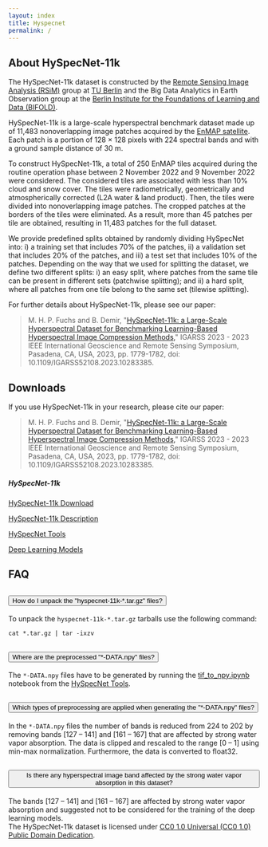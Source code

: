 ```yaml
---
layout: index
title: Hyspecnet
permalink: /
---
```


## About HySpecNet-11k

The HySpecNet-11k dataset is constructed by the <a href="https://rsim.berlin" target="_blank">Remote Sensing Image Analysis (RSiM)</a> group at <a href="https://tu.berlin" target="_blank">TU Berlin</a> and the Big Data Analytics in Earth Observation group at the <a href="https://bifold.berlin" target="_blank">Berlin Institute for the Foundations of Learning and Data (BIFOLD)</a>.

HySpecNet-11k is a large-scale hyperspectral benchmark dataset made up of 11,483 nonoverlapping image patches acquired by the <a href="https://www.enmap.org" target="_blank">EnMAP satellite</a>. Each patch is a portion of 128 × 128 pixels with 224 spectral bands and with a ground sample distance of 30 m.

<p class="lead">
<i class="fas fa-info-circle hyspec"></i>
To construct HySpecNet-11k, a total of 250 EnMAP tiles acquired during the routine operation phase between 2 November 2022 and 9 November 2022 were considered. The considered tiles are associated with less than 10% cloud and snow cover. The tiles were radiometrically, geometrically and atmospherically corrected (L2A water & land product). Then, the tiles were divided into nonoverlapping image patches. The cropped patches at the borders of the tiles were eliminated. As a result,  more than 45 patches per tile are obtained, resulting in 11,483 patches for the full dataset.
</p>
<p class="lead">
<i class="fas fa-info-circle hyspec"></i>
We provide predefined splits obtained by randomly dividing HySpecNet into: i) a training set that includes 70% of the patches, ii) a validation set that includes 20% of the patches, and iii) a test set that includes 10% of the patches. Depending on the way that we used for splitting the dataset, we define two different splits: i) an easy split, where patches from the same tile can be present in different sets (patchwise splitting); and ii) a hard split, where all patches from one tile belong to the same set (tilewise splitting).
</p>

For further details about HySpecNet-11k, please see our paper:

<blockquote>
    M. H. P. Fuchs and B. Demir, "<a href="https://arxiv.org/abs/2306.00385">HySpecNet-11k: a Large-Scale Hyperspectral Dataset for Benchmarking Learning-Based Hyperspectral Image Compression Methods,</a>" IGARSS 2023 - 2023 IEEE International Geoscience and Remote Sensing Symposium, Pasadena, CA, USA, 2023, pp. 1779-1782, doi: 10.1109/IGARSS52108.2023.10283385.
</blockquote>

<section class="download">
    <h2 id="downloads">Downloads</h2>
    <p>
    If you use HySpecNet-11k in your research, please cite our paper:
    </p>
    <blockquote>
        M. H. P. Fuchs and B. Demir, "<a href="https://arxiv.org/abs/2306.00385">HySpecNet-11k: a Large-Scale Hyperspectral Dataset for Benchmarking Learning-Based Hyperspectral Image Compression Methods,</a>" IGARSS 2023 - 2023 IEEE International Geoscience and Remote Sensing Symposium, Pasadena, CA, USA, 2023, pp. 1779-1782, doi: 10.1109/IGARSS52108.2023.10283385.
    </blockquote>
    <div class="h-100 d-flex align-items-center justify-content-center">
        <div class="card downloads">
            <div class="card-header text-center">
                <h5 class="card-title">HySpecNet-11k</h5>
            </div>
            <div class="card-body">
            <!-- Grid -->
                <div class="row">
                    <div class="col-lg-6 col-md-4 col-sm2">
                        <p class="card-text">
                            <i class="fas fa-download mb-2"></i>
                            <a href="https://doi.org/10.5061/dryad.fttdz08zh">HySpecNet-11k Download</a>
                        </p>
                    </div>
                    <div class="col-lg-6 col-md-4 col-sm2">
                        <p class="card-text">
                            <i class="fas fa-newspaper  mb-2"></i>
                            <a href="{{ site.url }}/hyspecnet-11k-description/">HySpecNet-11k Description</a>
                        </p>
                    </div>
                </div>
                <div class="row">
                    <div class="col-lg-6 col-md-4 col-sm2">
                        <p class="card-text">
                            <i class="fas fa-tools  mb-2"></i>
                            <a href="https://git.tu-berlin.de/rsim/hyspecnet-tools" target="_blank">HySpecNet Tools</a>
                        </p>
                    </div>
                    <div class="col-lg-6 col-md-4 col-sm2">
                        <p class="card-text">
                            <i class="fab fa-gitlab  mb-2"></i>
                            <a href="https://git.tu-berlin.de/rsim/hsi-compression">Deep Learning Models</a>
                        </p>
                    </div>
                </div>
            </div>
        </div>
    </div>

</section>

<section class="faq">
    <h2 id="faq">FAQ</h2>
    <div class="accordion" id="accordionExample">
        <div class="accordion-item">
            <h2 class="accordion-header" id="headingOne">
            <button class="accordion-button collapsed" type="button" data-bs-toggle="collapse" data-bs-target="#collapseOne" aria-expanded="false" aria-controls="collapseOne">
                How do I unpack the &quot;hyspecnet-11k-*.tar.gz&quot; files?
            </button>
            </h2>
            <div id="collapseOne" class="accordion-collapse collapse" aria-labelledby="headingOne" data-bs-parent="#accordionExample">
            <div class="accordion-body">
                To unpack the <code class="language-bash">hyspecnet-11k-*.tar.gz</code> tarballs use the following command:
                <pre><code class="language-bash">cat *.tar.gz | tar -ixzv</code></pre>
            </div>
            </div>
        </div>
        <div class="accordion-item">
            <h2 class="accordion-header" id="headingTwo">
            <button class="accordion-button collapsed" type="button" data-bs-toggle="collapse" data-bs-target="#collapseTwo" aria-expanded="false" aria-controls="collapseTwo">
                Where are the preprocessed &quot;*-DATA.npy&quot; files?
            </button>
            </h2>
            <div id="collapseTwo" class="accordion-collapse collapse" aria-labelledby="headingTwo" data-bs-parent="#accordionExample">
            <div class="accordion-body">
                The <code class="language-bash">*-DATA.npy</code> files have to be generated by running the <a href="https://git.tu-berlin.de/rsim/hyspecnet-tools/-/blob/main/tif_to_npy.ipynb" target="_blank">tif_to_npy.ipynb</a> notebook from the <a href="https://git.tu-berlin.de/rsim/hyspecnet-tools" target="_blank">HySpecNet Tools</a>.
            </div>
            </div>
        </div>
        <div class="accordion-item">
            <h2 class="accordion-header" id="headingThree">
            <button class="accordion-button collapsed" type="button" data-bs-toggle="collapse" data-bs-target="#collapseThree" aria-expanded="false" aria-controls="collapseThree">
                Which types of preprocessing are applied when generating the &quot;*-DATA.npy&quot; files?
            </button>
            </h2>
            <div id="collapseThree" class="accordion-collapse collapse" aria-labelledby="headingThree" data-bs-parent="#accordionExample">
            <div class="accordion-body">
                In the <code class="language-bash">*-DATA.npy</code> files the number of bands is reduced from 224 to 202 by removing bands [127 – 141] and [161 – 167] that are affected by strong water vapor absorption. The data is clipped and rescaled to the range [0 – 1] using min-max normalization. Furthermore, the data is converted to float32.
            </div>
            </div>
        </div>
        <div class="accordion-item">
            <h2 class="accordion-header" id="headingFour">
            <button class="accordion-button collapsed" type="button" data-bs-toggle="collapse" data-bs-target="#collapseFour" aria-expanded="false" aria-controls="collapseFour">
                Is there any hyperspectral image band affected by the strong water vapor absorption in this dataset?
            </button>
            </h2>
            <div id="collapseFour" class="accordion-collapse collapse" aria-labelledby="headingFour" data-bs-parent="#accordionExample">
            <div class="accordion-body">
                The bands [127 – 141] and [161 – 167] are affected by strong water vapor absorption and suggested not to be considered for the training of the deep learning models.
            </div>
            </div>
        </div>
    </div>

</section>

<section class="license text-center" id="license">
    The HySpecNet-11k dataset is licensed under <a href="https://creativecommons.org/publicdomain/zero/1.0/" >CC0 1.0 Universal (CC0 1.0)
Public Domain Dedication</a>.
</section>
